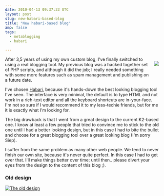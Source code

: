 ```yaml
---
date: 2010-04-13 09:37:33 UTC
layout: post
slug: new-habari-based-blog
title: "New habari-based blog"
amp: false
tags:
  - metablogging
  - habari

---
```

<p style="float: right; padding: 0 0 10px 10px"><img src="http://habariproject.org/en/user/themes/rino/images/habari-with-tagline.png"></p>

<p>After 3,5 years of using my own custom blog, I've finally switched to using a real blogging tool. My previous blog was a hacked together set of PHP scripts, and although it did the job; I really needed something with some more features such as spam management and publishing on a future date.</p>

<p>I've chosen <a href="http://habariproject.org/en/">Habari</a>, because it's hands-down the best looking blogging tool I've seen. The interface is very minimal, the default is to type HTML and not work in a rich-text editor and all the keyboard shortcuts are in-your-face. I'm not so sure if I would recommend it to my less-techie friends, but for me it is exactly what I'm looking for.</p>

<p>The big drawback is that I went from a great design to the current K2-based one. I know at least a few people that tried to convince me to stick to the old one until I had a better looking design, but in this case I had to bite the bullet and choose for a great blogging tool over a great looking blog (I'm sorry Siep).</p>

<p>I suffer from the same problem as many other web people. We tend to never finish our own site, because it's never quite perfect. In this case I had to get over that. I'll make things better over time; until then.. please divert your eyes from the design to the content of this blog ;).</p>

<h3>Old design</h3>

<a href="http://evertpot.com/resources/files/posts/bijsterespoorv2.png"><img alt="The old design" src="http://evertpot.com/resources/files/posts/bijsterespoorv2.png" /></a>
